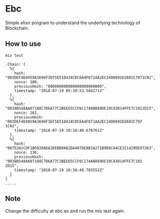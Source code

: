 # Ebc

Simple elixir program to understand the underlying technology of Blockchain.

## How to use

```
mix test
```

```
.Chain: [
  %{
    hash: "003DEF4D4959A3696F3EF5E518434CDC6A4F071AA2EC2400891D2602C7971C02",
    nonce: 108,
    previousHash: "000000000000000000000000",
    timestamp: "2018-07-19 05:39:53.504271Z"
  },
  %{
    hash: "0038B548AA07188C7D6A77C2BEE65CCF6C174AB889DE19C43D14FFE7C1022D15",
    nonce: 261,
    previousHash: "003DEF4D4959A3696F3EF5E518434CDC6A4F071AA2EC2400891D2602C797
1C02",
    timestamp: "2018-07-19 10:16:40.676761Z"
  },
  %{
    hash: "007E2A1CDF1B6920ADA2DEBB9A82DA407DEAB3A271B9E6C44CE321429DE972A3",
    nonce: 136,
    previousHash: "0038B548AA07188C7D6A77C2BEE65CCF6C174AB889DE19C43D14FFE7C102
2D15",
    timestamp: "2018-07-19 10:16:40.703552Z"
  }
]
.....
```

## Note

Change the difficulty at ebc.ex and run the mix test again.
